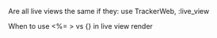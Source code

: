 Are all live views the same if they:
  use TrackerWeb, :live_view

When to use <%= > vs {} in live view render  